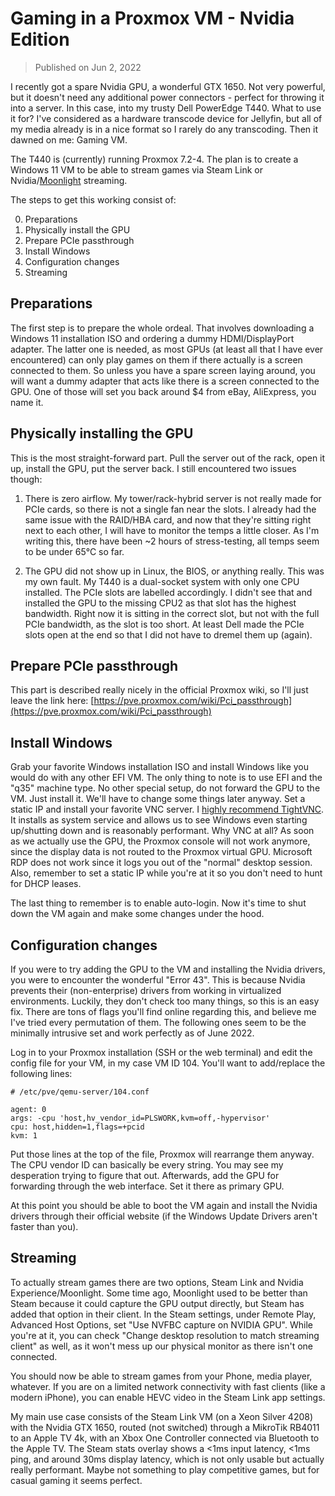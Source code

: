 # Gaming in a Proxmox VM - Nvidia Edition

> Published on Jun 2, 2022

I recently got a spare Nvidia GPU, a wonderful GTX 1650. Not very powerful, but it doesn't need any additional power connectors - perfect for throwing it into a server. In this case, into my trusty Dell PowerEdge T440. What to use it for? I've considered as a hardware transcode device for Jellyfin, but all of my media already is in a nice format so I rarely do any transcoding. Then it dawned on me: Gaming VM.

The T440 is (currently) running Proxmox 7.2-4. The plan is to create a Windows 11 VM to be able to stream games via Steam Link or Nvidia/[Moonlight](https://moonlight-stream.org/) streaming.

The steps to get this working consist of:

0. Preparations
1. Physically install the GPU
2. Prepare PCIe passthrough
3. Install Windows
4. Configuration changes
5. Streaming

## Preparations

The first step is to prepare the whole ordeal. That involves downloading a Windows 11 installation ISO and ordering a dummy HDMI/DisplayPort adapter. The latter one is needed, as most GPUs (at least all that I have ever encountered) can only play games on them if there actually is a screen connected to them. So unless you have a spare screen laying around, you will want a dummy adapter that acts like there is a screen connected to the GPU. One of those will set you back around $4 from eBay, AliExpress, you name it.

## Physically installing the GPU

This is the most straight-forward part. Pull the server out of the rack, open it up, install the GPU, put the server back. I still encountered two issues though:

1. There is zero airflow. My tower/rack-hybrid server is not really made for PCIe cards, so there is not a single fan near the slots. I already had the same issue with the RAID/HBA card, and now that they're sitting right next to each other, I will have to monitor the temps a little closer. As I'm writing this, there have been ~2 hours of stress-testing, all temps seem to be under 65°C so far.

2. The GPU did not show up in Linux, the BIOS, or anything really. This was my own fault. My T440 is a dual-socket system with only one CPU installed. The PCIe slots are labelled accordingly. I didn't see that and installed the GPU to the missing CPU2 as that slot has the highest bandwidth. Right now it is sitting in the correct slot, but not with the full PCIe bandwidth, as the slot is too short. At least Dell made the PCIe slots open at the end so that I did not have to dremel them up (again).

## Prepare PCIe passthrough

This part is described really nicely in the official Proxmox wiki, so I'll just leave the link here: [https://pve.proxmox.com/wiki/Pci_passthrough](https://pve.proxmox.com/wiki/Pci_passthrough)

## Install Windows

Grab your favorite Windows installation ISO and install Windows like you would do with any other EFI VM. The only thing to note is to use EFI and the "q35" machine type. No other special setup, do not forward the GPU to the VM. Just install it. We'll have to change some things later anyway. Set a static IP and install your favorite VNC server. I [highly recommend TightVNC](https://www.tightvnc.com/). It installs as system service and allows us to see Windows even starting up/shutting down and is reasonably performant. Why VNC at all? As soon as we actually use the GPU, the Proxmox console will not work anymore, since the display data is not routed to the Proxmox virtual GPU. Microsoft RDP does not work since it logs you out of the "normal" desktop session. Also, remember to set a static IP while you're at it so you don't need to hunt for DHCP leases.

The last thing to remember is to enable auto-login. Now it's time to shut down the VM again and make some changes under the hood.

## Configuration changes

If you were to try adding the GPU to the VM and installing the Nvidia drivers, you were to encounter the wonderful "Error 43". This is because Nvidia prevents their (non-enterprise) drivers from working in virtualized environments. Luckily, they don't check too many things, so this is an easy fix. There are tons of flags you'll find online regarding this, and believe me I've tried every permutation of them. The following ones seem to be the minimally intrusive set and work perfectly as of June 2022.

Log in to your Proxmox installation (SSH or the web terminal) and edit the config file for your VM, in my case VM ID 104. You'll want to add/replace the following lines:

```
# /etc/pve/qemu-server/104.conf

agent: 0
args: -cpu 'host,hv_vendor_id=PLSWORK,kvm=off,-hypervisor'
cpu: host,hidden=1,flags=+pcid
kvm: 1
```

Put those lines at the top of the file, Proxmox will rearrange them anyway. The CPU vendor ID can basically be every string. You may see my desperation trying to figure that out. Afterwards, add the GPU for forwarding through the web interface. Set it there as primary GPU.

At this point you should be able to boot the VM again and install the Nvidia drivers through their official website (if the Windows Update Drivers aren't faster than you).

## Streaming

To actually stream games there are two options, Steam Link and Nvidia Experience/Moonlight. Some time ago, Moonlight used to be better than Steam because it could capture the GPU output directly, but Steam has added that option in their client. In the Steam settings, under Remote Play, Advanced Host Options, set "Use NVFBC capture on NVIDIA GPU". While you're at it, you can check "Change desktop resolution to match streaming client" as well, as it won't mess up our physical monitor as there isn't one connected.

You should now be able to stream games from your Phone, media player, whatever. If you are on a limited network connectivity with fast clients (like a modern iPhone), you can enable HEVC video in the Steam Link app settings.

My main use case consists of the Steam Link VM (on a Xeon Silver 4208) with the Nvidia GTX 1650, routed (not switched) through a MikroTik RB4011 to an Apple TV 4k, with an Xbox One Controller connected via Bluetooth to the Apple TV. The Steam stats overlay shows a <1ms input latency, <1ms ping, and around 30ms display latency, which is not only usable but actually really performant. Maybe not something to play competitive games, but for casual gaming it seems perfect.
